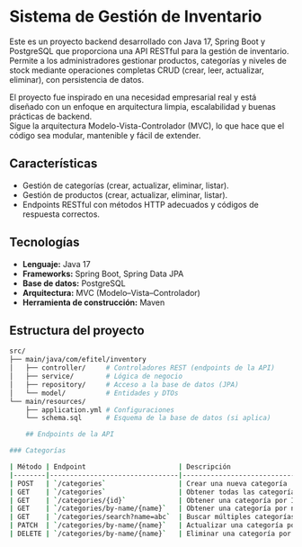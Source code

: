 # Sistema de Gestión de Inventario

Este es un proyecto backend desarrollado con Java 17, Spring Boot y PostgreSQL que proporciona una API RESTful para la gestión de inventario.  
Permite a los administradores gestionar productos, categorías y niveles de stock mediante operaciones completas CRUD (crear, leer, actualizar, eliminar), con persistencia de datos.

El proyecto fue inspirado en una necesidad empresarial real y está diseñado con un enfoque en arquitectura limpia, escalabilidad y buenas prácticas de backend.  
Sigue la arquitectura Modelo-Vista-Controlador (MVC), lo que hace que el código sea modular, mantenible y fácil de extender.

## Características
- Gestión de categorías (crear, actualizar, eliminar, listar).  
- Gestión de productos (crear, actualizar, eliminar, listar).  
- Endpoints RESTful con métodos HTTP adecuados y códigos de respuesta correctos.  

## Tecnologías
- **Lenguaje:** Java 17  
- **Frameworks:** Spring Boot, Spring Data JPA  
- **Base de datos:** PostgreSQL  
- **Arquitectura:** MVC (Modelo–Vista–Controlador)  
- **Herramienta de construcción:** Maven  

## Estructura del proyecto

```bash
src/
├── main/java/com/efitel/inventory
│   ├── controller/     # Controladores REST (endpoints de la API)
│   ├── service/        # Lógica de negocio
│   ├── repository/     # Acceso a la base de datos (JPA)
│   └── model/          # Entidades y DTOs
└── main/resources/
    ├── application.yml # Configuraciones
    └── schema.sql      # Esquema de la base de datos (si aplica)

    ## Endpoints de la API

### Categorías

| Método | Endpoint                       | Descripción                                 |
|--------|--------------------------------|---------------------------------------------|
| POST   | `/categories`                  | Crear una nueva categoría                   |
| GET    | `/categories`                  | Obtener todas las categorías                |
| GET    | `/categories/{id}`             | Obtener una categoría por ID                |
| GET    | `/categories/by-name/{name}`   | Obtener una categoría por nombre exacto     |
| GET    | `/categories/search?name=abc`  | Buscar múltiples categorías por nombre      |
| PATCH  | `/categories/by-name/{name}`   | Actualizar una categoría por nombre         |
| DELETE | `/categories/by-name/{name}`   | Eliminar una categoría por nombre           |
